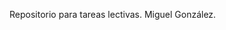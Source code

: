 Repositorio para tareas lectivas.
Miguel González.

<!---
miguel-gonzalez-rodriguez/miguel-gonzalez-rodriguez is a ✨ special ✨ repository because its `README.md` (this file) appears on your GitHub profile.
You can click the Preview link to take a look at your changes.
--->
